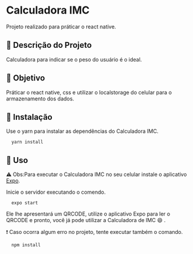 # Calculadora IMC

Projeto realizado para práticar o react native.

## :page_facing_up: Descrição do Projeto
Calculadora para indicar se o peso do usuário é o ideal.

## :dart: Objetivo

Práticar o react native, css e utilizar o localstorage do celular para o armazenamento dos dados.

## :floppy_disk: Instalação

Use o yarn para instalar as dependências do Calculadora IMC.

```
  yarn install
```

## :iphone: Uso

:warning: Obs:Para executar o Calculadora IMC no seu celular instale o aplicativo [Expo](https://play.google.com/store/apps/details?id=host.exp.exponent&hl=pt_BR).

Inicie o servidor executando o comendo.

```
  expo start
```

Ele lhe apresentará um QRCODE, utilize o aplicativo Expo para ler o QRCODE e pronto, você já pode utilizar a Calculadora de IMC :smile: .

:exclamation: Caso ocorra algum erro no projeto, tente executar também o comando.

```
  npm install
```
